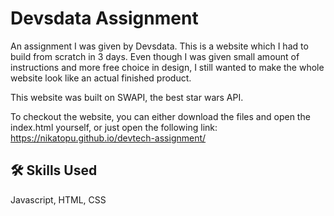 # Devsdata Assignment

An assignment I was given by Devsdata. This is a website which I had to build from scratch in 3 days. Even though I was given small amount of instructions and more free choice in design, I still wanted to make the whole website look like an actual finished product.

This website was built on SWAPI, the best star wars API.

To checkout the website, you can either download the files and open the index.html yourself, or just open the following link: https://nikatopu.github.io/devtech-assignment/


## 🛠 Skills Used
Javascript, HTML, CSS
